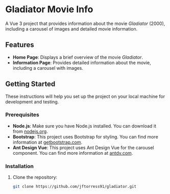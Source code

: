 # Gladiator Movie Info

A Vue 3 project that provides information about the movie *Gladiator* (2000), including a carousel of images and detailed movie information.

## Features

- **Home Page**: Displays a brief overview of the movie *Gladiator*.
- **Information Page**: Provides detailed information about the movie, including a carousel with images.

## Getting Started

These instructions will help you set up the project on your local machine for development and testing.

### Prerequisites

- **Node.js**: Make sure you have Node.js installed. You can download it from [nodejs.org](https://nodejs.org/).
- **Bootstrap**: This project uses Bootstrap for styling. You can find more information at [getbootstrap.com](https://getbootstrap.com/).
- **Ant Design Vue**: This project uses Ant Design Vue for the carousel component. You can find more information at [antdv.com](https://www.antdv.com/docs/vue/introduce/).


### Installation

1. Clone the repository:
   ```bash
   git clone https://github.com/jftorress91/gladiator.git
